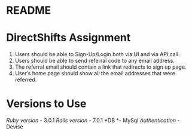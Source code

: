 # README

# DirectShifts Assignment

1. Users should be able to Sign-Up/Login both via UI and via API call.
2. Users should be able to send referral code to any email address.
3. The referral email should contain a link that redirects to sign up page.
4. User’s home page should show all the email addresses that were referred.

# Versions to Use

*Ruby version* - 3.0.1
*Rails version* - 7.0.1
*DB *- MySql
*Authentication* - Devise
